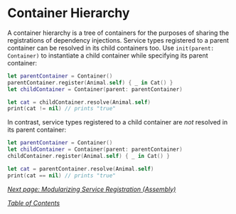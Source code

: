 # Container Hierarchy

A container hierarchy is a tree of containers for the purposes of sharing the registrations of dependency injections. Service types registered to a parent container can be resolved in its child containers too. Use `init(parent: Container)` to instantiate a child container while specifying its parent container:

```swift
let parentContainer = Container()
parentContainer.register(Animal.self) { _ in Cat() }
let childContainer = Container(parent: parentContainer)

let cat = childContainer.resolve(Animal.self)
print(cat != nil) // prints "true"
```

In contrast, service types registered to a child container are _not_ resolved in its parent container:

```swift
let parentContainer = Container()
let childContainer = Container(parent: parentContainer)
childContainer.register(Animal.self) { _ in Cat() }

let cat = parentContainer.resolve(Animal.self)
print(cat == nil) // prints "true"
```

_[Next page: Modularizing Service Registration (Assembly)](Assembler.md)_

_[Table of Contents](README.md)_
